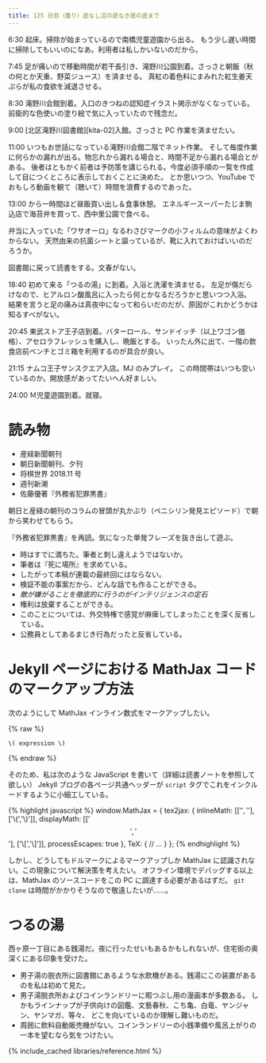 ```yaml
---
title: 125 日目（曇り）底なし沼の底なき底の底まで
---
```


6:30 起床。掃除が始まっているので南橋児童遊園から出る。
もう少し遅い時間に掃除してもいいのになあ。利用者は私しかいないのだから。

7:45 足が痛いので移動時間が若干長引き、滝野川公園到着。さっさと朝飯（秋の何とか天重、野菜ジュース）を済ませる。
真紅の着色料にまみれた紅生姜天ぷらが私の食欲を減退させる。

8:30 滝野川会館到着。入口のきつねの認知症イラスト掲示がなくなっている。
前衛的な色使いの塗り絵で気に入っていたので残念だ。

9:00 [北区滝野川図書館][kita-02]入館。さっさと PC 作業を済ませたい。

11:00 いつもお世話になっている滝野川会館二階でネット作業。
そして毎度作業に何らかの漏れが出る。物忘れから漏れる場合と、時間不足から漏れる場合とがある。
後者はともかく前者は予防策を講じられる。今度必須手順の一覧を作成して目につくところに表示しておくことに決めた。
とか思いつつ、YouTube でおもしろ動画を観て（聴いて）時間を浪費するのであった。

13:00 から一時間ほど昼飯買い出し＆食事休憩。
エネルギースーパーたじま駒込店で海苔弁を買って、西中里公園で食べる。

弁当に入っていた「ワサオーロ」なるわさびマークの小フィルムの意味がよくわからない。
天然由来の抗菌シートと謳っているが、靴に入れておけばいいのだろうか。

図書館に戻って読書をする。文春がない。

18:40 初めて来る「つるの湯」に到着。入浴と洗濯を済ませる。
左足が傷だらけなので、ヒアルロン酸風呂に入ったら何とかなるだろうかと思いつつ入浴。
結果を言うと足の痛みは真夜中になって和らいだのだが、原因がこれかどうかは知るすべがない。

20:45 東武ストア王子店到着。バターロール、サンドイッチ（以上ワゴン価格）、アセロラフレッシュを購入し、晩飯とする。
いったん外に出て、一階の飲食店前ベンチとゴミ箱を利用するのが具合が良い。

21:15 ナムコ王子サンスクエア入店。MJ のみプレイ。
この時間帯はいつも空いているのか。開放感があってたいへん好ましい。

24:00 Ｍ児童遊園到着。就寝。

# 読み物

* 産経新聞朝刊
* 朝日新聞朝刊、夕刊
* 将棋世界 2018.11 号
* 週刊新潮
* 佐藤優著『外務省犯罪黒書』

朝日と産経の朝刊のコラムの冒頭が丸かぶり（ペニシリン発見エピソード）で朝から笑わせてもらう。

『外務省犯罪黒書』を再読。気になった単発フレーズを抜き出して遊ぶ。
* 時はすでに満ちた。筆者と刺し違えようではないか。
* 筆者は『死に場所』を求めている。
* したがって本稿が連載の最終回にはならない。
* 検証不能の事案だから、どんな話でも作ることができる。
* *敵が嫌がることを徹底的に行うのがインテリジェンスの定石*
* 権利は放棄することができる。
* このことについては、外交特権で感覚が麻痺してしまったことを深く反省している。
* 公務員としてあるまじき行為だったと反省している。

# Jekyll ページにおける MathJax コードのマークアップ方法

次のようにして MathJax インライン数式をマークアップしたい。

{% raw %}
```
\( expression \)
```
{% endraw %}

そのため、私は次のような JavaScript を書いて（詳細は読書ノートを参照して欲しい）
Jekyll ブログの各ページ共通ヘッダーが `script` タグでこれをインクルードするように小細工している。

{% highlight javascript %}
window.MathJax = {
    tex2jax: {
        inlineMath: [['$','$'], ['\\(','\\)']],
        displayMath: [['$$','$$'], ['\\[','\\]']],
        processEscapes: true
    },
    TeX:
    {
        // ...
    }
};
{% endhighlight %}

しかし、どうしてもドルマークによるマークアップしか MathJax に認識されない。この現象について解決策を考えたい。
オフライン環境でデバッグする以上は、MathJax のソースコードをこの PC に調達する必要があるはずだ。
`git clone` は時間がかかりそうなので敬遠したいが……。

# つるの湯

西ヶ原一丁目にある銭湯だ。夜に行ったせいもあるかもしれないが、住宅街の奥深くにある印象を受けた。

* 男子湯の脱衣所に図書館にあるような水飲機がある。銭湯にこの装置があるのを私は初めて見た。
* 男子湯脱衣所およびコインランドリーに暇つぶし用の漫画本が多数ある。
  しかもラインナップが子供向けの図鑑、文藝春秋、こち亀、白竜、ヤンジャン、ヤンマガ、等々、
  どこを向いているのか理解し難いものだ。
* 周囲に飲料自動販売機がない。コインランドリーの小銭準備や風呂上がりの一本を望むなら気をつけたい。

{% include_cached libraries/reference.html %}
